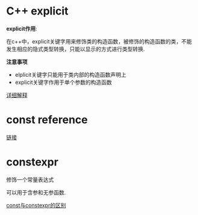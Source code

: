 # C++ explicit

**explicit作用**:

在c++中，explicit关键字用来修饰类的构造函数，被修饰的构造函数的类，不能发生相应的隐式类型转换，只能以显示的方式进行类型转换.

**注意事项**

* elplicit关键字只能用于类内部的构造函数声明上
* explicit关键字作用于单个参数的构造函数 

[详细解释](https://veitchkyrie.github.io/2019/10/18/C++-explicit%E5%85%B3%E9%94%AE%E5%AD%97-%E8%AF%A6%E8%A7%A3-%E7%94%A8%E4%BA%8E%E6%9E%84%E9%80%A0%E5%87%BD%E6%95%B0/)

# **const reference**

[链接](https://www.quantstart.com/articles/Passing-By-Reference-To-Const-in-C/)

# constexpr

修饰一个常量表达式

可以用于含参和无参函数.

[const与constexpr的区别](https://zhuanlan.zhihu.com/p/20206577)
